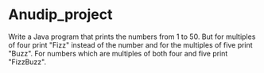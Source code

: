 # Anudip_project
Write a Java program that prints the numbers from 1 to 50. But for multiples of four print "Fizz" instead of the number and for the multiples of five print "Buzz". For numbers which are multiples of both four and five print "FizzBuzz".

